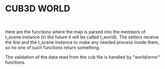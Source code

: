 <h1>CUB3D WORLD</h1>
<br>
<p>Here are the functions where the map is parsed into the members of t_scene instance (in the future it will be called t_world). The setters receive the line and the t_scene instance to make any needed process inside them, so no one of such functions return something.</p>
<p>The validation of the data read from the cub file is handled by "world/error" functions.</p>

